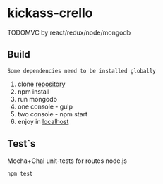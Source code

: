# kickass-crello
TODOMVC by react/redux/node/mongodb

## Build
`Some dependencies need to be installed globally`

1. clone [repository](https://github.com/GagarinAP/kickass-crello.git)
2. npm install
3. run mongodb
4. one console - gulp
5. two console - npm start
6. enjoy in [localhost](http://localhost:3000/)

## Test`s

Mocha+Chai unit-tests for routes node.js

`npm test`